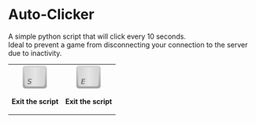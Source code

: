 # Auto-Clicker
A simple python script that will click every 10 seconds.\
Ideal to prevent a game from disconnecting your connection to the server due to inactivity.

<table>
  <tr>
    <td valign="top" align="center"><img src="https://github.com/claes-work/claes-work/blob/main/Images/key_s.PNG" width="50" title="start script" alt="start script" /> <p><b>Exit the script<b/><p/></td>
    <td valign="top" align="center"><img src="https://github.com/claes-work/claes-work/blob/main/Images/key_e.PNG" width="50" title="exit script" alt="exit script" /> <p><b>Exit the script<b/><p/></td>
  </tr>
</table>

